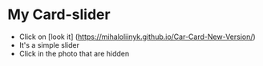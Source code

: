 # My Card-slider 

- Click on [look it] (https://mihaloliinyk.github.io/Car-Card-New-Version/)
- It's a simple slider
- Click in the photo that are hidden
